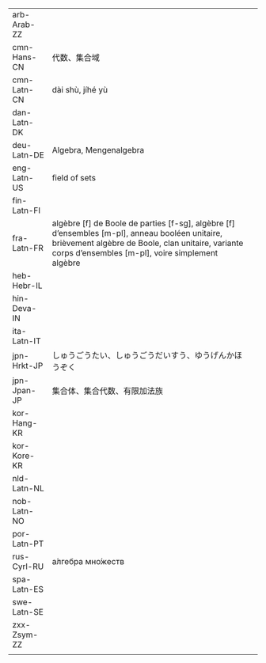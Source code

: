 | | | |
|-|-|-|
| arb-Arab-ZZ |  |  |
| cmn-Hans-CN | 代数、集合域 |  |
| cmn-Latn-CN | dài shù, jíhé yù |  |
| dan-Latn-DK |  |  |
| deu-Latn-DE | Algebra, Mengenalgebra |  |
| eng-Latn-US | field of sets |  |
| fin-Latn-FI |  |  |
| fra-Latn-FR | algèbre [f] de Boole de parties [f-sg], algèbre [f] d’ensembles [m-pl], anneau booléen unitaire, brièvement algèbre de Boole, clan unitaire, variante corps d’ensembles [m-pl], voire simplement algèbre |  |
| heb-Hebr-IL |  |  |
| hin-Deva-IN |  |  |
| ita-Latn-IT |  |  |
| jpn-Hrkt-JP | しゅうごうたい、しゅうごうだいすう、ゆうげんかほうぞく |  |
| jpn-Jpan-JP | 集合体、集合代数、有限加法族 |  |
| kor-Hang-KR |  |  |
| kor-Kore-KR |  |  |
| nld-Latn-NL |  |  |
| nob-Latn-NO |  |  |
| por-Latn-PT |  |  |
| rus-Cyrl-RU | а́лгебра мно́жеств |  |
| spa-Latn-ES |  |  |
| swe-Latn-SE |  |  |
| zxx-Zsym-ZZ |  |  |
|  |  |  |